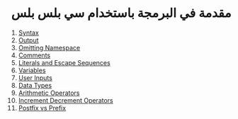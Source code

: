 <div dir="rtl">

# مقدمة في البرمجة باستخدام سي بلس بلس

</div>

1. [Syntax](src/_1_syntax)
2. [Output](src/_2_output)
3. [Omitting Namespace](src/_3_omitting_namespace)
4. [Comments](src/_4_comments)
5. [Literals and Escape Sequences](src/_5_literals_and_escape_sequences)
6. [Variables](src/_6_variables)
7. [User Inputs](src/_7_user_inputs)
8. [Data Types](src/_8_data_types)
9. [Arithmetic Operators](src/_9_arithmetic_operators)
10. [Increment Decrement Operators](src/_10_increment_decrement_operators)
11. [Postfix vs Prefix](src/_11_postfix_vs_prefix)